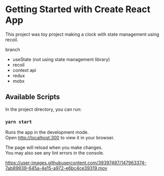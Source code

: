 # Getting Started with Create React App

This project was toy project making a clock with state management using recoil.

branch

- useState (not using state management library)
- recoil
- context api
- redux
- mobx

## Available Scripts

In the project directory, you can run:

### `yarn start`

Runs the app in the development mode.\
Open [http://localhost:300](http://localhost:3000) to view it in your browser.

The page will reload when you make changes.\
You may also see any lint errors in the console.



https://user-images.githubusercontent.com/39397487/147963374-7ab89939-645a-4e15-a972-e6bc4ce39319.mov

